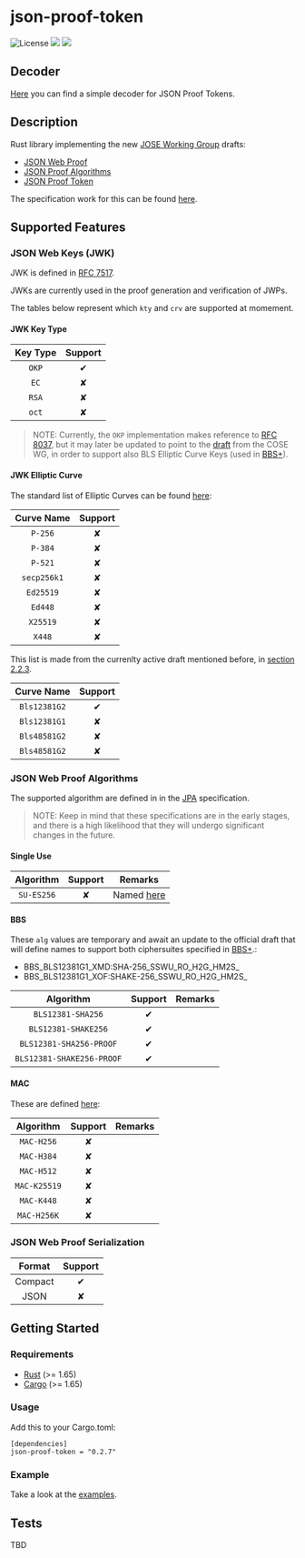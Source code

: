 # json-proof-token

![License](https://img.shields.io/badge/License-Apache_2.0-blue.svg)
[![](https://img.shields.io/crates/v/json-proof-token?style=flat-square)](https://crates.io/crates/json-proof-token)
[![](https://img.shields.io/docsrs/json-proof-token?style=flat-square)](https://docs.rs/json-proof-token/)


## Decoder

[Here](https://cybersecurity-links.github.io/json-proof-token/) you can find a simple decoder for JSON Proof Tokens.

## Description

Rust library implementing the new [JOSE Working Group](https://datatracker.ietf.org/wg/jose/documents/) drafts:
- [JSON Web Proof](https://datatracker.ietf.org/doc/html/draft-ietf-jose-json-web-proof)
- [JSON Proof Algorithms](https://datatracker.ietf.org/doc/html/draft-ietf-jose-json-proof-algorithms) 
- [JSON Proof Token](https://datatracker.ietf.org/doc/html/draft-ietf-jose-json-proof-token)

The specification work for this can be found [here](https://github.com/json-web-proofs/json-web-proofs).

## Supported Features

### JSON Web Keys (JWK)

JWK is defined in [RFC 7517](https://tools.ietf.org/html/rfc7517).

JWKs are currently used in the proof generation and verification of JWPs.

The tables below represent which `kty` and `crv` are supported at momement.

#### JWK Key Type

| Key Type | Support |
|:--------:|:-------:|
|   `OKP`  |    ✔    |
|   `EC`   |    ✘    |
|   `RSA`  |    ✘    |
|   `oct`  |    ✘    |


>NOTE: Currently, the `OKP` implementation makes reference to [RFC 8037](https://datatracker.ietf.org/doc/html/rfc8037), but it may later be updated to point to the [draft](https://datatracker.ietf.org/doc/html/draft-ietf-cose-bls-key-representations) from the COSE WG, in order to support also BLS Elliptic Curve Keys (used in [BBS+](https://datatracker.ietf.org/doc/html/draft-irtf-cfrg-bbs-signatures)).

#### JWK Elliptic Curve
The standard list of Elliptic Curves can be found [here](https://www.iana.org/assignments/jose/jose.xhtml#web-key-elliptic-curve):

|  Curve Name | Support |
|:---------:|:-------:|
| `P-256` |    ✘    |
|  `P-384`  |    ✘    |
|  `P-521` |    ✘    |
|   `secp256k1`  |    ✘    |
| `Ed25519` |    ✘    |
|  `Ed448`  |    ✘    |
|  `X25519` |    ✘    |
|   `X448`  |    ✘    |


This list is made from the currenlty active draft mentioned before, in [section 2.2.3](https://datatracker.ietf.org/doc/html/draft-ietf-cose-bls-key-representations#section-2.2.3).

|  Curve Name | Support |
|:---------:|:-------:|
|  `Bls12381G2` |    ✔    |
|  `Bls12381G1` |    ✘    |
|  `Bls48581G2` |    ✘    |
|  `Bls48581G2` |    ✘    |

### JSON Web Proof Algorithms

The supported algorithm are defined in in the [JPA](https://datatracker.ietf.org/doc/html/draft-ietf-jose-json-proof-algorithms) specification.

> NOTE: Keep in mind that these specifications are in the early stages, and there is a high likelihood that they will undergo significant changes in the future.

#### Single Use
| Algorithm | Support | Remarks |
|:---------:|:-------:|:-------:|
|   `SU-ES256`   |    ✘    |   Named [here](https://datatracker.ietf.org/doc/html/draft-ietf-jose-json-proof-algorithms#section-6.1.10)       |



#### BBS

These `alg` values are temporary and await an update to the official draft that will define names to support both ciphersuites specified in [BBS+](https://datatracker.ietf.org/doc/html/draft-irtf-cfrg-bbs-signatures-04#name-bls12-381-ciphersuites).:
- BBS_BLS12381G1_XMD:SHA-256_SSWU_RO_H2G_HM2S_
- BBS_BLS12381G1_XOF:SHAKE-256_SSWU_RO_H2G_HM2S_

| Algorithm | Support | Remarks |
|:---------:|:-------:|:-------:|
|    `BLS12381-SHA256`    |    ✔    |         |
|    `BLS12381-SHAKE256`    |    ✔    |         |
|    `BLS12381-SHA256-PROOF`    |    ✔    |         |
|    `BLS12381-SHAKE256-PROOF`    |    ✔    |         |

#### MAC

These are defined [here](https://datatracker.ietf.org/doc/html/draft-ietf-jose-json-proof-algorithms#section-6.3.9):

| Algorithm | Support | Remarks |
|:---------:|:-------:|:-------:|
|    `MAC-H256`    |    ✘    |         |
|    `MAC-H384`    |    ✘    |         |
|    `MAC-H512`    |    ✘    |         |
|    `MAC-K25519`    |    ✘    |         |
|    `MAC-K448`    |    ✘    |         |
|    `MAC-H256K`    |    ✘    |         |


### JSON Web Proof Serialization

| Format         | Support |
|:----------------:|:---------:|
| Compact        |  ✔    |
| JSON   |  ✘    |










## Getting Started
<!-- What are the steps required to install your project? Provide a step-by-step description of how to get the development environment running. -->

### Requirements

- [Rust](https://www.rust-lang.org/) (>= 1.65)
- [Cargo](https://doc.rust-lang.org/cargo/) (>= 1.65)


### Usage

Add this to your Cargo.toml:

```
[dependencies]
json-proof-token = "0.2.7"
```

### Example
Take a look at the [examples](https://github.com/Cybersecurity-LINKS/json-proof-token/tree/main/examples).

## Tests

TBD